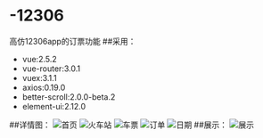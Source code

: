 # -12306
高仿12306app的订票功能
##采用：
- vue:2.5.2 
- vue-router:3.0.1
- vuex:3.1.1
- axios:0.19.0
- better-scroll:2.0.0-beta.2
- element-ui:2.12.0

##详情图：
![首页](图片/首页.png)
![火车站](图片/火车站.png)
![车票](图片/车票.png)
![订单](图片/订单.png)
![日期](图片/日期.png)
##展示：
![展示](图片/12306.gif)